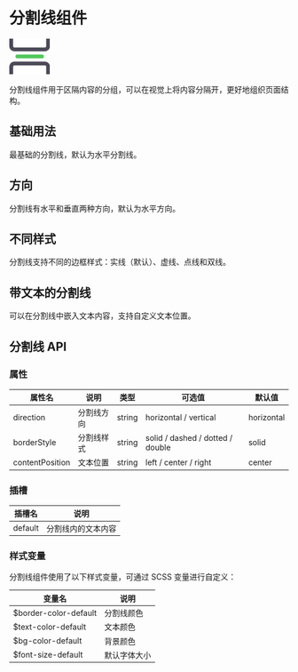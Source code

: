 <script setup lang="ts">
import dividerBasic from '../examples/divider/basic.vue'
import dividerDirection from '../examples/divider/direction.vue'
import dividerStyle from '../examples/divider/style.vue'
import dividerWithText from '../examples/divider/with-text.vue'
</script>

# 分割线组件

![分割线组件](/components/divider.png)

分割线组件用于区隔内容的分组，可以在视觉上将内容分隔开，更好地组织页面结构。

## 基础用法

最基础的分割线，默认为水平分割线。

<demo :component="dividerBasic" name="divider" examples="basic" />

## 方向

分割线有水平和垂直两种方向，默认为水平方向。

<demo :component="dividerDirection" name="divider" examples="direction" />

## 不同样式

分割线支持不同的边框样式：实线（默认）、虚线、点线和双线。

<demo :component="dividerStyle" name="divider" examples="style" />

## 带文本的分割线

可以在分割线中嵌入文本内容，支持自定义文本位置。

<demo :component="dividerWithText" name="divider" examples="withtext" />

## 分割线 API

### 属性

| 属性名          | 说明       | 类型   | 可选值                           | 默认值     |
| --------------- | ---------- | ------ | -------------------------------- | ---------- |
| direction       | 分割线方向 | string | horizontal / vertical            | horizontal |
| borderStyle     | 分割线样式 | string | solid / dashed / dotted / double | solid      |
| contentPosition | 文本位置   | string | left / center / right            | center     |

### 插槽

| 插槽名  | 说明               |
| ------- | ------------------ |
| default | 分割线内的文本内容 |

### 样式变量

分割线组件使用了以下样式变量，可通过 SCSS 变量进行自定义：

| 变量名                | 说明         |
| --------------------- | ------------ |
| $border-color-default | 分割线颜色   |
| $text-color-default   | 文本颜色     |
| $bg-color-default     | 背景颜色     |
| $font-size-default    | 默认字体大小 |
